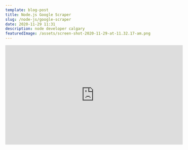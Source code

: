 ```yaml
---
template: blog-post
title: Node.js Google Scraper
slug: /node-js/google-scraper
date: 2020-11-29 11:31
description: node developer calgary
featuredImage: /assets/screen-shot-2020-11-29-at-11.32.17-am.png
---
```

<iframe src="https://www.facebook.com/plugins/video.php?height=314&href=https%3A%2F%2Fwww.facebook.com%2Fchrisconnellydotdev%2Fvideos%2F804027263509628%2F&show_text=false&width=560" width="560" height="314" style="border:none;overflow:hidden" scrolling="no" frameborder="0" allowfullscreen="true" allow="autoplay; clipboard-write; encrypted-media; picture-in-picture; web-share" allowFullScreen="true"></iframe>
